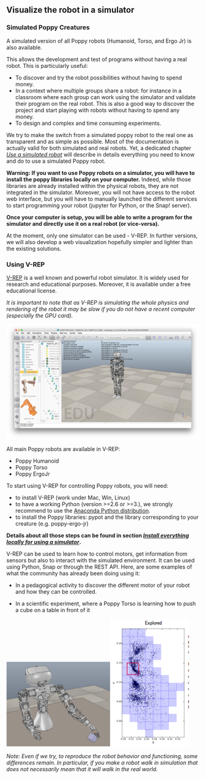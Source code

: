 ## Visualize the robot in a simulator

### Simulated Poppy Creatures

A simulated version of all Poppy robots (Humanoid, Torso, and Ergo Jr) is also available.

This allows the development and test of programs without having a real robot. This is particularly useful:
* To discover and try the robot possibilities without having to spend money.
* In a context where multiple groups share a robot: for instance in a classroom where each group can work using the simulator and validate their program on the real robot. This is also a good way to discover the project and start playing with robots without having to spend any money.
* To design and complex and time consuming experiments.

We try to make the switch from a simulated poppy robot to the real one as transparent and as simple as possible. Most of the documentation is actually valid for both simulated and real robots. Yet, a dedicated chapter *[Use a simulated robot](#todo)* will describe in details everything you need to know and do to use a simulated Poppy robot.

**Warning: If you want to use Poppy robots on a simulator, you will have to install the poppy libraries locally on your computer.** Indeed, while those libraries are already installed within the physical robots, they are not integrated in the simulator. Moreover, you will not have access to the robot web interface, but you will have to manually launched the different services to start programming your robot (jupyter for Python, or the Snap! server).

**Once your computer is setup, you will be able to write a program for the simulator and directly use it on a real robot (or vice-versa).**

At the moment, only one simulator can be used - V-REP. In further versions, we will also develop a web visualization hopefully simpler and lighter than the existing solutions.


### Using V-REP

[V-REP](http://www.coppeliarobotics.com) is a well known and powerful robot simulator. It is widely used for research and educational purposes. Moreover, it is available under a free educational license.

*It is important to note that as V-REP is simulating the whole physics and rendering of the robot it may be slow if you do not have a recent computer (especially the GPU card).*

![Poppy Humanoid in V-REP](../img/humanoid/vrep.png)

All main Poppy robots are available in V-REP:
* Poppy Humanoid
* Poppy Torso
* Poppy ErgoJr

To start using V-REP for controlling Poppy robots, you will need:
* to install V-REP (work under Mac, Win, Linux)
* to have a working Python (version >=2.6 or >=3.), we strongly recommend to use the [Anaconda Python distribution](https://www.continuum.io/why-anaconda).
* to install the Poppy libraries: pypot and the library corresponding to your creature (e.g. poppy-ergo-jr)

**Details about all those steps can be found in section *[Install everything locally for using a simulator](#TODO)*.**

V-REP can be used to learn how to control motors, get information from sensors but also to interact with the simulated environment. It can be used using Python, Snap or through the REST API. Here, are some examples of what the community has already been doing using it:

* In a pedagogical activity to discover the different motor of your robot and how they can be controlled.

* In a scientific experiment, where a Poppy Torso is learning how to push a cube on a table in front of it

![Torso Vrep](../img/torso/explauto-vrep.png)![Torso Explauto Res](../img/torso/explauto-res.png)

*Note: Even if we try, to reproduce the robot behavior and functioning, some differences remain. In particular, if you make a robot walk in simulation that does not necessarily mean that it will walk in the real world.*
